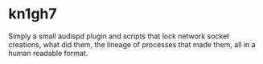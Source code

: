 # kn1gh7
Simply a small audispd plugin and scripts that lock network socket creations, what did them, the lineage of processes that made them, all in a human readable format.
